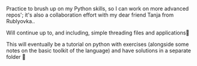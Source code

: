 Practice to brush up on my Python skills, so I can work on more advanced repos'; it's also a collaboration effort with my dear friend Tanja from Rublyovka..

Will continue up to, and including, simple threading files and applications🧵

This will eventually be a tutorial on python with exercises (alongside some notes on the basic toolkit of the language) and have solutions in a separate folder 🌺

